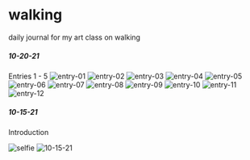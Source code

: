 # walking
daily journal for my art class on walking

##### 10-20-21
Entries 1 - 5
![entry-01](https://github.com/ebelabrie/walking/blob/main/digitized/uploads/1.png)
![entry-02](https://github.com/ebelabrie/walking/blob/main/digitized/uploads/2.png)
![entry-03](https://github.com/ebelabrie/walking/blob/main/digitized/uploads/3.png)
![entry-04](https://github.com/ebelabrie/walking/blob/main/digitized/uploads/4.png)
![entry-05](https://github.com/ebelabrie/walking/blob/main/digitized/uploads/5.png)
![entry-06](https://github.com/ebelabrie/walking/blob/main/digitized/uploads/6.png)
![entry-07](https://github.com/ebelabrie/walking/blob/main/digitized/uploads/7.png)
![entry-08](https://github.com/ebelabrie/walking/blob/main/digitized/uploads/8.png)
![entry-09](https://github.com/ebelabrie/walking/blob/main/digitized/uploads/9.png)
![entry-10](https://github.com/ebelabrie/walking/blob/main/digitized/uploads/10.png)
![entry-11](https://github.com/ebelabrie/walking/blob/main/digitized/uploads/11.png)
![entry-12](https://github.com/ebelabrie/walking/blob/main/digitized/uploads/12.png)


##### 10-15-21
Introduction

![selfie](https://github.com/ebelabrie/walking/blob/main/photos/selfie.png)
![10-15-21](https://github.com/ebelabrie/walking/blob/main/photos/10-15-21.png)

